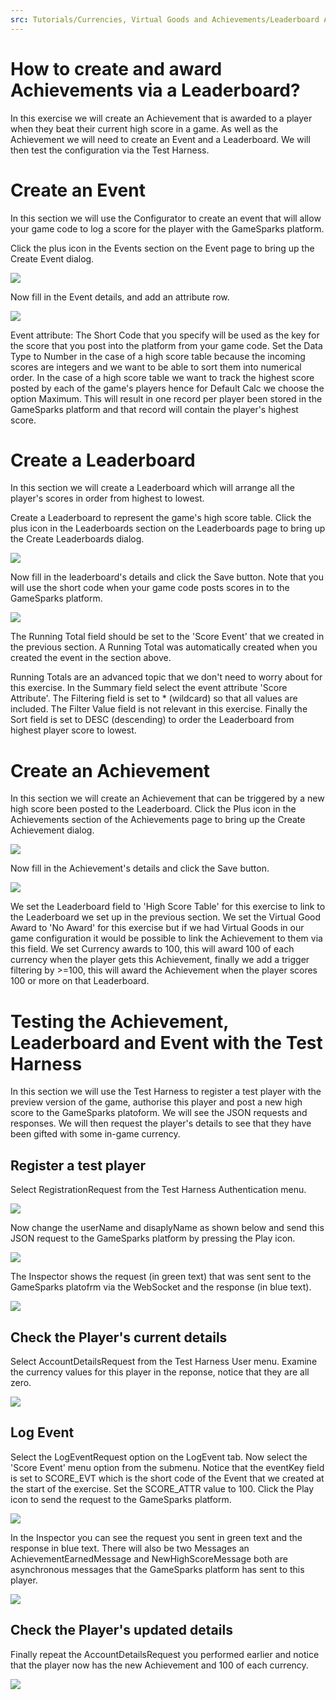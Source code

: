 ```yaml
---
src: Tutorials/Currencies, Virtual Goods and Achievements/Leaderboard Achievements.md
---
```


# How to create and award Achievements via a Leaderboard?

In this exercise we will create an Achievement that is awarded to a player when they beat their current high score in a game. As well as the Achievement we will need to create an Event and a Leaderboard. We will then test the configuration via the Test Harness.

# Create an Event

In this section we will use the Configurator to create an event that will allow your game code to log a score for the player with the GameSparks platform.

Click the plus icon in the Events section on the Event page to bring up the Create Event dialog.

![](img/AchLDR/1.jpg)

Now fill in the Event details, and add an attribute row.

![](img/AchLDR/2.jpg)

Event attribute: The Short Code that you specify will be used as the key for the score that you post into the platform from your game code. Set the Data Type to Number in the case of a high score table because the incoming scores are integers and we want to be able to sort them into numerical order. In the case of a high score table we want to track the highest score posted by each of the game's players hence for Default Calc we choose the option Maximum. This will result in one record per player been stored in the GameSparks platform and that record will contain the player's highest score.

# Create a Leaderboard

In this section we will create a Leaderboard which will arrange all the player's scores in order from highest to lowest.

Create a Leaderboard to represent the game's high score table. Click the plus icon in the Leaderboards section on the Leaderboards page to bring up the Create Leaderboards dialog.

![](img/AchLDR/3.jpg)

Now fill in the leaderboard's details and click the Save button. Note that you will use the short code when your game code posts scores in to the GameSparks platform.

![](img/AchLDR/4.jpg)

The Running Total field should be set to the 'Score Event' that we created in the previous section. A Running Total was automatically created when you created the event in the section above.

Running Totals are an advanced topic that we don't need to worry about for this exercise. In the Summary field select the event attribute 'Score Attribute'. The Filtering field is set to * (wildcard) so that all values are included. The Filter Value field is not relevant in this exercise. Finally the Sort field is set to DESC (descending) to order the Leaderboard from highest player score to lowest.

# Create an Achievement

In this section we will create an Achievement that can be triggered by a new high score been posted to the Leaderboard. Click the Plus icon in the Achievements section of the Achievements page to bring up the Create Achievement dialog.

![](img/AchLDR/5.jpg)

Now fill in the Achievement's details and click the Save button.

![](img/AchLDR/6.jpg)

We set the Leaderboard field to 'High Score Table' for this exercise to link to the Leaderboard we set up in the previous section. We set the Virtual Good Award to 'No Award' for this exercise but if we had Virtual Goods in our game configuration it would be possible to link the Achievement to them via this field. We set Currency awards to 100, this will award 100 of each currency when the player gets this Achievement, finally we add a trigger filtering by >=100, this will award the Achievement when the player scores 100 or more on that Leaderboard.

# Testing the Achievement, Leaderboard and Event with the Test Harness

In this section we will use the Test Harness to register a test player with the preview version of the game, authorise this player and post a new high score to the GameSparks platoform. We will see the JSON requests and responses. We will then request the player's details to see that they have been gifted with some in-game currency.

## Register a test player

Select RegistrationRequest from the Test Harness Authentication menu.

![](img/AchLDR/7.jpg)

Now change the userName and disaplyName as shown below and send this JSON request to the GameSparks platform by pressing the Play icon.

![](img/AchLDR/8.jpg)

The Inspector shows the request (in green text) that was sent sent to the GameSparks platofrm via the WebSocket and the response (in blue text).

![](img/AchLDR/9.jpg)

## Check the Player's current details

Select AccountDetailsRequest from the Test Harness User menu. Examine the currency values for this player in the reponse, notice that they are all zero.

![](img/AchLDR/10.jpg)

## Log Event

Select the LogEventRequest option on the LogEvent tab. Now select the 'Score Event' menu option from the submenu. Notice that the eventKey field is set to SCORE_EVT which is the short code of the Event that we created at the start of the exercise. Set the SCORE_ATTR value to 100. Click the Play icon to send the request to the GameSparks platform.

![](img/AchLDR/11.jpg)

In the Inspector you can see the request you sent in green text and the response in blue text. There will also be two Messages an AchievementEarnedMessage and NewHighScoreMessage both are asynchronous messages that the GameSparks platform has sent to this player.

![](img/AchLDR/12.jpg)

## Check the Player's updated details

Finally repeat the AccountDetailsRequest you performed earlier and notice that the player now has the new Achievement and 100 of each currency.

![](img/AchLDR/13.jpg)
